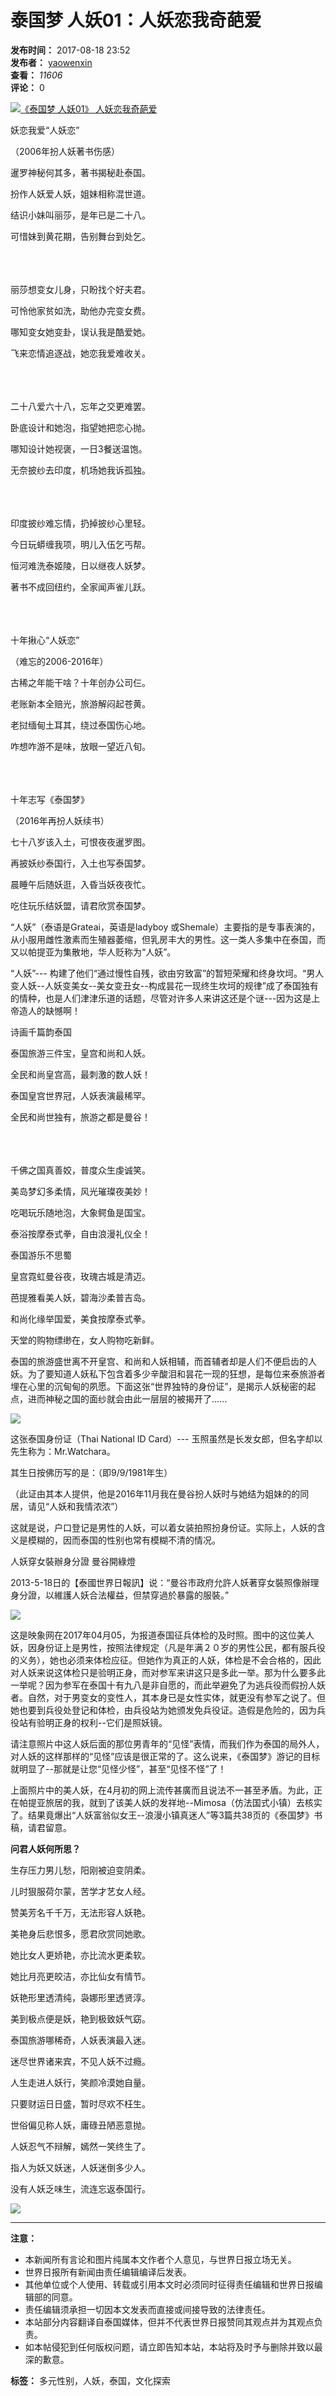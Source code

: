 # 泰国梦 人妖01：人妖恋我奇葩爱

**发布时间：** 2017-08-18 23:52  
**发布者：** [yaowenxin](http://www.udnbkk.com/space-uid-89.html)  
**查看：** _11606_  
**评论：** 0  

[![《泰国梦 人妖01》 人妖恋我奇葩爱](data/attachment/portal/201708/18/235533byj3cycbjv3wqyq6.jpg)](data/attachment/portal/201708/18/235533byj3cycbjv3wqyq6.jpg)

妖恋我爱“人妖恋”

（2006年扮人妖著书伤感）

暹罗神秘何其多，著书揭秘赴泰国。

扮作人妖爱人妖，姐妹相称混世道。

结识小妹叫丽莎，是年已是二十八。

可惜妹到黄花期，告别舞台到处乞。

&nbsp;  
&nbsp;  
&nbsp;  
丽莎想变女儿身，只盼找个好夫君。

可怜他家贫如洗，助他办完变女费。

哪知变女她变卦，误认我是酷爱她。

飞来恋情追逐战，她恋我爱难收关。

&nbsp;  
&nbsp;  
&nbsp;  
二十八爱六十八，忘年之交更难罢。

卧底设计和她泡，指望她把恋心抛。

哪知设计她视褒，一日3餐送温饱。

无奈披纱去印度，机场她我诉孤独。

&nbsp;  
&nbsp;  
&nbsp;  
印度披纱难忘情，扔掉披纱心里轻。

今日玩蟒缠我项，明儿入伍乞丐帮。

恒河难洗泰姬陵，日以继夜人妖梦。

著书不成回纽约，全家闻声雀儿跃。

&nbsp;  
&nbsp;  
&nbsp;  
十年揪心“人妖恋”

（难忘的2006-2016年）

古稀之年能干啥？十年创办公司仨。

老账新本全赔光，旅游解闷起苍黄。

老挝缅甸土耳其，绕过泰国伤心地。

咋想咋游不是味，放眼一望近八旬。

&nbsp;  
&nbsp;  
&nbsp;  
十年志写《泰国梦》

（2016年再扮人妖续书）

七十八岁该入土，可恨夜夜暹罗图。

再披妖纱泰国行，入土也写泰国梦。

晨睡午后随妖逛，入昏当妖夜夜忙。

吃住玩乐结妖盟，请君欣赏泰国梦。

“人妖”（泰语是Grateai，英语是ladyboy 或Shemale）主要指的是专事表演的，从小服用雌性激素而生殖器萎缩，但乳房丰大的男性。这一类人多集中在泰国，而又以帕提亚为集散地，华人贬称为“人妖”。

“人妖”--- 构建了他们“通过慢性自残，欲由穷致富”的暂短荣耀和终身坎坷。“男人变人妖--人妖变美女--美女变丑女--构成昙花一现终生坎坷的规律”成了泰国独有的情种，也是人们津津乐道的话题，尽管对许多人来讲这还是个谜---因为这是上帝造人的缺憾啊！

诗画千篇韵泰国

泰国旅游三件宝，皇宫和尚和人妖。

全民和尚皇宫高，最刺激的数人妖！

泰国皇宫世界冠，人妖表演最稀罕。

全民和尚世独有，旅游之都是曼谷！

&nbsp;  
&nbsp;  
&nbsp;  
千佛之国真善姣，普度众生虔诚笑。

美岛梦幻多柔情，风光璀璨夜美妙！

吃喝玩乐随地泡，大象鳄鱼是国宝。

泰浴按摩泰式拳，自由浪漫礼仪全！

泰国游乐不思蜀

皇宫霓虹曼谷夜，玫瑰古城是清迈。

芭提雅看美人妖，碧海沙柔普吉岛。

和尚化缘举国爱，美食按摩泰式拳。

天堂的购物缥缈在，女人购物吃新鲜。

泰国的旅游盛世离不开皇宫、和尚和人妖相辅，而首辅者却是人们不便启齿的人妖。为了要知道人妖私下包含着多少辛酸泪和昙花一现的狂想，是每位来泰旅游者埋在心里的沉甸甸的夙愿。下面这张“世界独特的身份证”，是揭示人妖秘密的起点，进而神秘之国的面纱就会由此一层层的被揭开了......

[![](data/attachment/portal/201708/18/235533tg8ur04x0w0gzeee.jpg)](data/attachment/portal/201708/18/235533tg8ur04x0w0gzeee.jpg)

这张泰国身份证（Thai National ID Card）--- 玉照虽然是长发女郎，但名字却以先生称为：Mr.Watchara。

其生日按佛历写的是：（即9/9/1981年生）

（此证由其本人提供，他是2016年11月我在曼谷扮人妖时与她结为姐妹的的同居，请见“人妖和我情浓浓”）

这就是说，户口登记是男性的人妖，可以着女装拍照扮身份证。实际上，人妖的含义是模糊的，因而泰国的性别也常有模糊不清的情况。

人妖穿女裝辦身分證 曼谷開綠燈

2013-5-18日的【泰國世界日報訊】说：“曼谷市政府允許人妖著穿女裝照像辦理身分證，以維護人妖合法權益，但禁穿過於暴露的服裝。”

[![](data/attachment/portal/201708/18/235533j6njv78k8v0j7t0t.jpg)](data/attachment/portal/201708/18/235533j6njv78k8v0j7t0t.jpg)

这是映象网在2017年04月05，为报道泰国征兵体检的及时照。图中的这位美人妖，因身份证上是男性，按照法律规定（凡是年满２０岁的男性公民，都有服兵役的义务），她也必须来体检应征。但她作为真正的人妖，体检是不会合格的，因此对人妖来说这体检只是验明正身，而对参军来讲这只是多此一举。那为什么要多此一举呢？因为参军在泰国十有九八是非自愿的，而此举避免了为逃兵役而假扮人妖者。自然，对于男变女的变性人，其本身已是女性实体，就更没有参军之说了。但她也要到兵役处登记和体检，由兵役站为她颁发免兵役证。造假是危险的，因为兵役站有验明正身的权利--它们是照妖镜。

请注意照片中这人妖后面的那位男青年的“见怪”表情，而我们作为泰国的局外人，对人妖的这样那样的“见怪”应该是很正常的了。这么说来，《泰国梦》游记的目标就明显了--那就是让您“见怪少怪”，甚至“见怪不怪”了！

上面照片中的美人妖，在4月初的网上流传甚廣而且说法不一甚至矛盾。为此，正在帕提亚旅居的我，就到了该美人妖的发祥地--Mimosa（仿法国式小镇）去核实了。结果竟爆出“人妖富翁似女王--浪漫小镇真迷人”等3篇共38页的《泰国梦》书稿，请君留意。

**问君人妖何所思？**

生存压力男儿愁，阳刚被迫变阴柔。

儿时狠服荷尔蒙，苦学才艺女人经。

赞美芳名千千万，无法形容人妖艳。

美艳身后悲恨多，愿君欣赏同她歌。

她比女人更娇艳，亦比流水更柔软。

她比月亮更皎洁，亦比仙女有情节。

妖艳形里透清纯，袅娜形里透贤淳。

美到极点便是妖，艳到极致妖气窈。

泰国旅游哪稀奇，人妖表演最入迷。

迷尽世界诸来宾，不见人妖不过瘾。

人生走进人妖行，笑颜冷漠她自量。

只要财运日日盛，暂时尽欢不枉生。

世俗偏见称人妖，庸碌丑陋恶意抛。

人妖忍气不辩解，嫣然一笑终生了。

指人为妖又妖迷，人妖迷倒多少人。

没有人妖乏味生，流连忘返泰国行。

[![](data/attachment/portal/201708/18/235533hhs84kqqqhemkque.jpg)](data/attachment/portal/201708/18/235533hhs84kqqqhemkque.jpg)

---

**注意：**
- 本新闻所有言论和图片纯属本文作者个人意见，与世界日报立场无关。
- 世界日报所有新闻由责任编辑编译后发表。
- 其他单位或个人使用、转载或引用本文时必须同时征得责任编辑和世界日报编辑部的同意。
- 责任编辑须承担一切因本文发表而直接或间接导致的法律责任。
- 本站部分内容翻译自泰国媒体，但并不代表世界日报赞同其观点并为其观点负责。
- 如本帖侵犯到任何版权问题，请立即告知本站，本站将及时予与删除并致以最深的歉意。

**标签：** 多元性别，人妖，泰国，文化探索